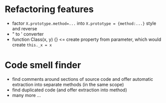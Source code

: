 # Refactoring features
- factor `X.prototype.method=...` into `X.prototype = {method:...}` style and reverse
- " to ' converter
- function Class(x, y) {} <= create property from parameter, which would create `this._x = x` 

# Code smell finder
- find comments around sections of source code and offer automatic extraction into separate methods (in the same scope)
- find duplicated code (and offer extraction into method)
- many more ...
